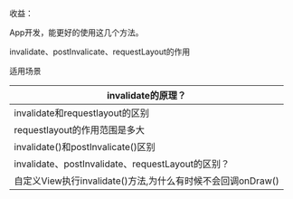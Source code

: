 

收益：

App开发，能更好的使用这几个方法。



invalidate、postInvalicate、requestLayout的作用



适用场景







| invalidate的原理？                                          |
| ----------------------------------------------------------- |
| invalidate和requestlayout的区别                             |
| requestlayout的作用范围是多大                               |
| invalidate()和postInvalicate()区别                          |
| invalidate、postInvalidate、requestLayout的区别？           |
| 自定义View执行invalidate()方法,为什么有时候不会回调onDraw() |